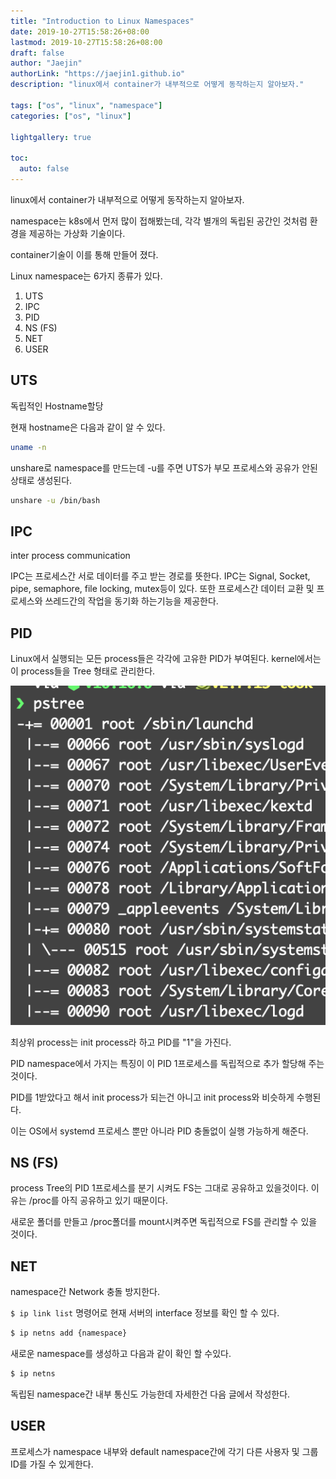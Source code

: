 ```yaml
---
title: "Introduction to Linux Namespaces"
date: 2019-10-27T15:58:26+08:00
lastmod: 2019-10-27T15:58:26+08:00
draft: false
author: "Jaejin"
authorLink: "https://jaejin1.github.io"
description: "linux에서 container가 내부적으로 어떻게 동작하는지 알아보자."

tags: ["os", "linux", "namespace"]
categories: ["os", "linux"]

lightgallery: true

toc:
  auto: false
---
```


linux에서 container가 내부적으로 어떻게 동작하는지 알아보자.

<!--more-->

namespace는 k8s에서 먼저 많이 접해봤는데, 각각 별개의 독립된 공간인 것처럼 환경을 제공하는 가상화 기술이다.

container기술이 이를 통해 만들어 졌다. 

Linux namespace는 6가지 종류가 있다.

1. UTS
2. IPC
3. PID
4. NS (FS)
5. NET
6. USER

## UTS

독립적인 Hostname할당 

현재 hostname은 다음과 같이 알 수 있다.

```bash
uname -n
```

unshare로 namespace를 만드는데 -u를 주면 UTS가 부모 프로세스와 공유가 안된 상태로 생성된다.

```bash
unshare -u /bin/bash
```

## IPC

inter process communication 

IPC는 프로세스간 서로 데이터를 주고 받는 경로를 뜻한다.
IPC는 Signal, Socket, pipe, semaphore, file locking, mutex등이 있다.
또한 프로세스간 데이터 교환 및 프로세스와 쓰레드간의 작업을 동기화 하는기능을 제공한다.

## PID

Linux에서 실행되는 모든 process들은 각각에 고유한 PID가 부여된다. kernel에서는 이 process들을 Tree 형태로 관리한다.

![pstree](pstree.png "pstree")

최상위 process는 init process라 하고 PID를 "1"을 가진다.

PID namespace에서 가지는 특징이 이 PID 1프로세스를 독립적으로 추가 할당해 주는 것이다.

PID를 1받았다고 해서 init process가 되는건 아니고 init process와 비슷하게 수행된다.

이는 OS에서 systemd 프로세스 뿐만 아니라 PID 충돌없이 실행 가능하게 해준다.

## NS (FS)

process Tree의 PID 1프로세스를 분기 시켜도 FS는 그대로 공유하고 있을것이다. 이유는 /proc를 아직 공유하고 있기 때문이다.

새로운 폴더를 만들고 /proc폴더를 mount시켜주면 독립적으로 FS를 관리할 수 있을 것이다.

## NET

namespace간 Network 충돌 방지한다.

`$ ip link list` 명령어로 현재 서버의 interface 정보를 확인 할 수 있다.

```bash
$ ip netns add {namespace}
```
새로운 namespace를 생성하고 다음과 같이 확인 할 수있다.

```bash
$ ip netns
```

독립된 namespace간 내부 통신도 가능한데 자세한건 다음 글에서 작성한다.

## USER

프로세스가 namespace 내부와 default namespace간에 각기 다른 사용자 및 그룹 ID를 가질 수 있게한다.